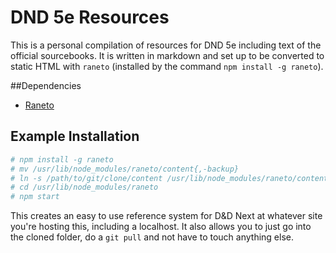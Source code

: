 DND 5e Resources
================

This is a personal compilation of resources for DND 5e including text of the official sourcebooks. It is written in markdown and set up to be converted to static HTML with `raneto` (installed by the command `npm install -g raneto`).

##Dependencies

-	[Raneto](http://raneto.com/)

Example Installation
--------------------

```bash
# npm install -g raneto
# mv /usr/lib/node_modules/raneto/content{,-backup}
# ln -s /path/to/git/clone/content /usr/lib/node_modules/raneto/content
# cd /usr/lib/node_modules/raneto
# npm start
```

This creates an easy to use reference system for D&D Next at whatever site you're hosting this, including a localhost. It also allows you to just go into the cloned folder, do a `git pull` and not have to touch anything else.
